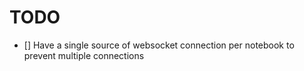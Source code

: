 # TODO

- [] Have a single source of websocket connection per notebook to prevent multiple connections
